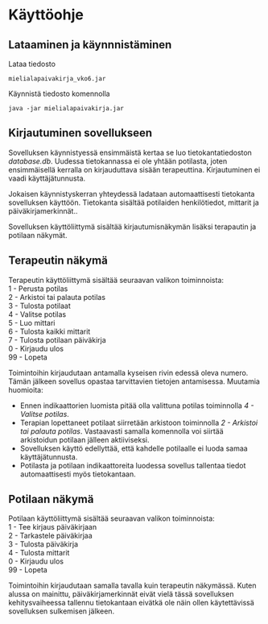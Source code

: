 # Käyttöohje

## Lataaminen ja käynnnistäminen
Lataa tiedosto 
  ```
  mielialapaivakirja_vko6.jar
  ```
  Käynnistä tiedosto komennolla
  ```
  java -jar mielialapaivakirja.jar
  ```
  
  ## Kirjautuminen sovellukseen
  Sovelluksen käynnistyessä ensimmäistä kertaa se luo tietokantatiedoston *database.db*. Uudessa tietokannassa ei ole yhtään potilasta, joten ensimmäisellä kerralla on     kirjauduttava sisään terapeuttina. Kirjautuminen ei vaadi käyttäjätunnusta. 
  
  Jokaisen käynnistyskerran yhteydessä ladataan automaattisesti tietokanta sovelluksen käyttöön. Tietokanta sisältää potilaiden henkilötiedot, mittarit ja päiväkirjamerkinnät..
  
 Sovelluksen käyttöliittymä sisältää kirjautumisnäkymän lisäksi terapautin ja potilaan näkymät.
  
  ## Terapeutin näkymä
  Terapeutin käyttöliittymä sisältää seuraavan valikon toiminnoista: \
  1 - Perusta potilas \
  2 - Arkistoi tai palauta potilas \
  3 - Tulosta potilaat \
  4 - Valitse potilas \
  5 - Luo mittari \
  6 - Tulosta kaikki mittarit \
  7 - Tulosta potilaan päiväkirja \
  0 - Kirjaudu ulos \
  99 - Lopeta 
  
  Toimintoihin kirjaudutaan antamalla kyseisen rivin edessä oleva numero. Tämän jälkeen sovellus opastaa tarvittavien tietojen antamisessa. 
  Muutamia huomioita:
  - Ennen indikaattorien luomista pitää olla valittuna potilas toiminnolla *4 - Valitse potilas*. 
  - Terapian lopettaneet potilaat siirretään arkistoon toiminnolla *2 - Arkistoi tai palauta potilas*. Vastaavasti samalla komennolla voi siirtää arkistoidun potilaan
  jälleen aktiiviseksi. 
  - Sovelluksen käyttö edellyttää, että kahdelle potilaalle ei luoda samaa käyttäjätunnusta.
  - Potilasta ja potilaan indikaattoreita luodessa sovellus tallentaa tiedot automaattisesti myös tietokantaan.  
  
  ## Potilaan näkymä
  Potilaan käyttöliittymä sisältää seuraavan valikon toiminnoista: \
  1 - Tee kirjaus päiväkirjaan \
  2 - Tarkastele päiväkirjaa \
  3 - Tulosta päiväkirja \
  4 - Tulosta mittarit \
  0 - Kirjaudu ulos \
  99 - Lopeta 
  
  Toimintoihin kirjaudutaan samalla tavalla kuin terapeutin näkymässä. Kuten alussa on mainittu, päiväkirjamerkinnät eivät vielä tässä sovelluksen kehitysvaiheessa
  tallennu tietokantaan eivätkä ole näin ollen käytettävissä sovelluksen sulkemisen jälkeen.
  
  
